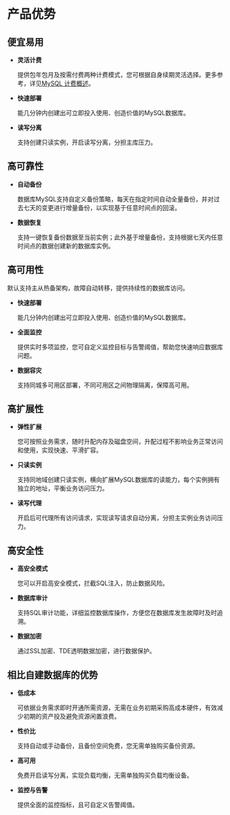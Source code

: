 # 产品优势

## 便宜易用

* **灵活计费**

  提供包年包月及按需付费两种计费模式，您可根据自身续期灵活选择。更多参考，详见[MySQL 计费概述](./Pricing/Billing-Overview.md)。

* **快速部署**

  能几分钟内创建出可立即投入使用、创造价值的MySQL数据库。

* **读写分离**

  支持创建只读实例，开启读写分离，分担主库压力。

## 高可靠性
* **自动备份**
  
  数据库MySQL支持自定义备份策略，每天在指定时间自动全量备份，并对过去七天的变更进行增量备份，以实现基于任意时间点的回滚。
  
* **数据恢复**

  支持一键恢复备份数据至当前实例；此外基于增量备份，支持根据七天内任意时间点的数据创建新的数据库实例。

## 高可用性
默认支持主从热备架构，故障自动转移，提供持续性的数据库访问。

* **快速部署**

  能几分钟内创建出可立即投入使用、创造价值的MySQL数据库。
  
* **全面监控**

  提供实时多项监控，您可自定义监控目标与告警阈值，帮助您快速响应数据库问题。
  
* **数据容灾**

  支持同城多可用区部署，不同可用区之间物理隔离，保障高可用。

## 高扩展性
* **弹性扩展**

  您可按照业务需求，随时升配内存及磁盘空间，升配过程不影响业务正常访问和使用，实现快速、平滑扩容。

* **只读实例**

  支持同地域创建只读实例，横向扩展MySQL数据库的读能力，每个实例拥有独立的地址，平衡业务访问压力。
  
* **读写代理**

  开启后可代理所有访问请求，实现读写请求自动分离，分担主实例业务访问压力。

## 高安全性

* **高安全模式**

  您可以开启高安全模式，拦截SQL注入，防止数据风险。

* **数据库审计**

  支持SQL审计功能，详细监控数据库操作，方便您在数据库发生故障时及时追溯。

* **数据加密**

  通过SSL加密、TDE透明数据加密，进行数据保护。

## 相比自建数据库的优势

* **低成本**

  可依据业务需求即时开通所需资源，无需在业务初期采购高成本硬件，有效减少初期的资产投及避免资源闲置浪费。

* **性价比**

  支持自动或手动备份，且备份空间免费，您无需单独购买备份资源。

* **高可用**

  免费开启读写分离，实现负载均衡，无需单独购买负载均衡设备。

* **监控与告警**

  提供全面的监控指标，且可自定义告警阈值。


